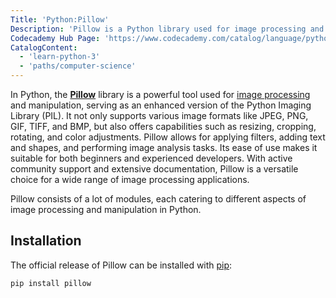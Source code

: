```yaml
---
Title: 'Python:Pillow'
Description: 'Pillow is a Python library used for image processing and manipulation.'
Codecademy Hub Page: 'https://www.codecademy.com/catalog/language/python'
CatalogContent:
  - 'learn-python-3'
  - 'paths/computer-science'
---
```


In Python, the [**Pillow**](https://pypi.org/project/pillow/) library is a powerful tool used for [image processing](https://www.codecademy.com/article/getting-started-with-image-processing-in-python-using-pillow) and manipulation, serving as an enhanced version of the Python Imaging Library (PIL). It not only supports various image formats like JPEG, PNG, GIF, TIFF, and BMP, but also offers capabilities such as resizing, cropping, rotating, and color adjustments. Pillow allows for applying filters, adding text and shapes, and performing image analysis tasks. Its ease of use makes it suitable for both beginners and experienced developers. With active community support and extensive documentation, Pillow is a versatile choice for a wide range of image processing applications.

Pillow consists of a lot of modules, each catering to different aspects of image processing and manipulation in Python.

## Installation

The official release of Pillow can be installed with [pip](https://www.codecademy.com/resources/docs/python/pip):

```py
pip install pillow
```

